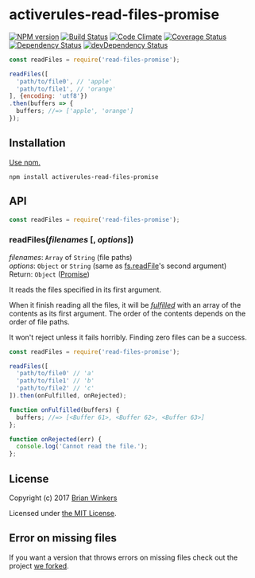 # activerules-read-files-promise

[![NPM version](https://img.shields.io/npm/v/activerules-read-files-promise.svg)](https://www.npmjs.com/package/activerules-read-files-promise)
[![Build Status](https://travis-ci.org/bwinkers/activerules-read-files-promise.svg?branch=master)](https://travis-ci.org/bwinkers/activerules-read-files-promise)
[![Code Climate](https://codeclimate.com/github/bwinkers/activerules-read-files-promise/badges/gpa.svg)](https://codeclimate.com/github/bwinkers/activerules-read-files-promise)
[![Coverage Status](https://img.shields.io/coveralls/bwinkers/activerules-read-files-promise.svg)](https://coveralls.io/github/bwinkers/activerules-read-files-promise)
[![Dependency Status](https://img.shields.io/david/bwinkers/activerules-read-files-promise.svg?label=deps)](https://david-dm.org/bwinkers/activerules-read-files-promise)
[![devDependency Status](https://img.shields.io/david/dev/bwinkers/activerules-read-files-promise.svg?label=devDeps)](https://david-dm.org/bwinkers/activerules-read-files-promise#info=devDependencies)

```javascript
const readFiles = require('read-files-promise');

readFiles([
  'path/to/file0', // 'apple'
  'path/to/file1', // 'orange'
], {encoding: 'utf8'})
.then(buffers => {
  buffers; //=> ['apple', 'orange']
});
```

## Installation

[Use npm.](https://docs.npmjs.com/cli/install)

```
npm install activerules-read-files-promise
```

## API

```javascript
const readFiles = require('read-files-promise');
```

### readFiles(*filenames* [, *options*])

*filenames*: `Array` of `String` (file paths)  
*options*: `Object` or `String` (same as [fs.readFile](https://nodejs.org/api/fs.html#fs_fs_readfile_filename_options_callback)'s second argument)  
Return: `Object` ([Promise][promise])

It reads the files specified in its first argument.

When it finish reading all the files, it will be [*fulfilled*](https://promisesaplus.com/#point-26) with an array of the contents as its first argument. The order of the contents depends on the order of file paths.

It won't reject unless it fails horribly. Finding zero files can be a success.

```javascript
const readFiles = require('read-files-promise');

readFiles([
  'path/to/file0' // 'a'
  'path/to/file1' // 'b'
  'path/to/file2' // 'c'
]).then(onFulfilled, onRejected);

function onFulfilled(buffers) {
  buffers; //=> [<Buffer 61>, <Buffer 62>, <Buffer 63>]
};

function onRejected(err) {
  console.log('Cannot read the file.');
};
```

## License

Copyright (c) 2017 [Brian Winkers](https://github.com/bwinkers)

Licensed under [the MIT License](./LICENSE).

[promise]: https://promisesaplus.com/

## Error on missing files

If you want a version that throws errors on missing files check out the project [we forked](https://github.com/shinnn/read-files-promise).
